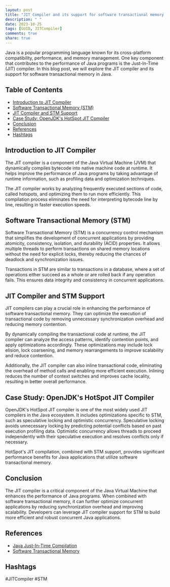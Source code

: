 ```yaml
---
layout: post
title: "JIT Compiler and its support for software transactional memory in Java"
description: " "
date: 2023-10-25
tags: [GUID, JITCompiler]
comments: true
share: true
---
```


Java is a popular programming language known for its cross-platform compatibility, performance, and memory management. One key component that contributes to the performance of Java programs is the Just-In-Time (JIT) compiler. In this blog post, we will explore the JIT compiler and its support for software transactional memory in Java.

## Table of Contents
- [Introduction to JIT Compiler](#introduction-to-jit-compiler)
- [Software Transactional Memory (STM)](#software-transactional-memory-stm)
- [JIT Compiler and STM Support](#jit-compiler-and-stm-support)
- [Case Study: OpenJDK's HotSpot JIT Compiler](#case-study-openjdks-hotspot-jit-compiler)
- [Conclusion](#conclusion)
- [References](#references)
- [Hashtags](#hashtags)

## Introduction to JIT Compiler
The JIT compiler is a component of the Java Virtual Machine (JVM) that dynamically compiles bytecode into native machine code at runtime. It helps improve the performance of Java programs by taking advantage of runtime information, such as profiling data and optimization techniques.

The JIT compiler works by analyzing frequently executed sections of code, called hotspots, and optimizing them to run more efficiently. This compilation process eliminates the need for interpreting bytecode line by line, resulting in faster execution speeds.

## Software Transactional Memory (STM)
Software Transactional Memory (STM) is a concurrency control mechanism that simplifies the development of concurrent applications by providing atomicity, consistency, isolation, and durability (ACID) properties. It allows multiple threads to perform transactions on shared memory locations without the need for explicit locks, thereby reducing the chances of deadlock and synchronization issues.

Transactions in STM are similar to transactions in a database, where a set of operations either succeed as a whole or are rolled back if any operation fails. This ensures data integrity and consistency in concurrent applications.

## JIT Compiler and STM Support
JIT compilers can play a crucial role in enhancing the performance of software transactional memory. They can optimize the execution of transactional code by removing unnecessary synchronization overhead and reducing memory contention.

By dynamically compiling the transactional code at runtime, the JIT compiler can analyze the access patterns, identify contention points, and apply optimizations accordingly. These optimizations may include lock elision, lock coarsening, and memory rearrangements to improve scalability and reduce contention.

Additionally, the JIT compiler can also inline transactional code, eliminating the overhead of method calls and enabling more efficient execution. Inlining reduces the number of context switches and improves cache locality, resulting in better overall performance.

## Case Study: OpenJDK's HotSpot JIT Compiler
OpenJDK's HotSpot JIT compiler is one of the most widely used JIT compilers in the Java ecosystem. It includes optimizations specific to STM, such as speculative locking and optimistic concurrency. Speculative locking avoids unnecessary locking by predicting potential conflicts based on past execution profiling data. Optimistic concurrency allows threads to proceed independently with their speculative execution and resolves conflicts only if necessary.

HotSpot's JIT compilation, combined with STM support, provides significant performance benefits for Java applications that utilize software transactional memory.

## Conclusion
The JIT compiler is a critical component of the Java Virtual Machine that enhances the performance of Java programs. When combined with software transactional memory, it can further optimize concurrent applications by reducing synchronization overhead and improving scalability. Developers can leverage JIT compiler support for STM to build more efficient and robust concurrent Java applications.

## References
- [Java Just-In-Time Compilation](https://docs.oracle.com/en/java/javase/14/vm/java-virtual-machine.html#GUID-421D9C4A-B896-4BF5-8A32-DA4EAEED474C)
- [Software Transactional Memory](https://en.wikipedia.org/wiki/Software_transactional_memory)

## Hashtags
#JITCompiler #STM